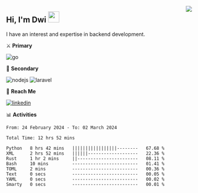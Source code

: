 [<img src="https://komarev.com/ghpvc/?username=masred&color=green&style=flat-square&label=Profile+Views" align="right">](github.com/masred)

## Hi, I'm Dwi <img src="https://raw.githubusercontent.com/MartinHeinz/MartinHeinz/master/wave.gif" width="30px">

I have an interest and expertise in backend development.

⚔️ **Primary**

![go](https://img.shields.io/badge/---?logo=go&label=Golang&style=social)

🔪 **Secondary**

![nodejs](https://img.shields.io/badge/---?logo=node.js&label=Node.js&style=social&logoColor=green)
![laravel](https://img.shields.io/badge/---?logo=laravel&label=Laravel&style=social)

🔗 **Reach Me**

[![linkedin](https://img.shields.io/badge/---?logo=linkedin&label=LinkedIn&style=social)](https://linkedin.com/in/dwifitriyanto)

📊 **Activities**

<!--START_SECTION:waka-->

```all_time
From: 24 February 2024 - To: 02 March 2024

Total Time: 12 hrs 52 mins

Python   8 hrs 42 mins   |||||||||||||||||--------   67.68 %
XML      2 hrs 52 mins   ||||||-------------------   22.36 %
Rust     1 hr 2 mins     ||-----------------------   08.11 %
Bash     10 mins         -------------------------   01.41 %
TOML     2 mins          -------------------------   00.36 %
Text     0 secs          -------------------------   00.05 %
YAML     0 secs          -------------------------   00.02 %
Smarty   0 secs          -------------------------   00.01 %
```

<!--END_SECTION:waka-->
